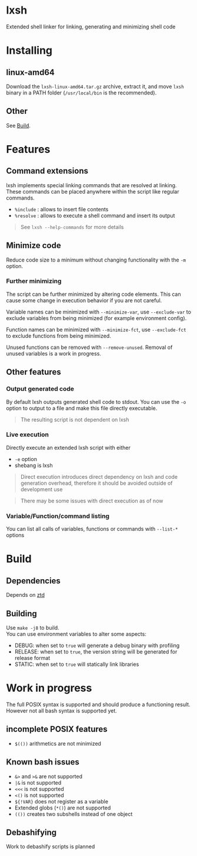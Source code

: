 # lxsh

Extended shell linker for linking, generating and minimizing shell code

# Installing

## linux-amd64

Download the `lxsh-linux-amd64.tar.gz` archive, extract it,
and move `lxsh` binary in a PATH folder (`/usr/local/bin` is the recommended).

## Other

See [Build](#build).

# Features

## Command extensions

lxsh implements special linking commands that are resolved at linking.
These commands can be placed anywhere within the script like regular commands.

- `%include` : allows to insert file contents
- `%resolve` : allows to execute a shell command and insert its output

> See `lxsh --help-commands` for more details

## Minimize code

Reduce code size to a minimum without changing functionality with the `-m` option.

### Further minimizing

The script can be further minimized by altering code elements.
This can cause some change in execution behavior if you are not careful.

Variable names can be minimized with `--minimize-var`,
use `--exclude-var` to exclude variables from being minimized (for example environment config).

Function names can be minimized with `--minimize-fct`,
use `--exclude-fct` to exclude functions from being minimized.

Unused functions can be removed with `--remove-unused`.
Removal of unused variables is a work in progress.

## Other features

### Output generated code

By default lxsh outputs generated shell code to stdout.
You can use the `-o` option to output to a file and make this file directly executable.

> The resulting script is not dependent on lxsh

### Live execution

Directly execute an extended lxsh script with either
- `-e` option
- shebang is lxsh

> Direct execution introduces direct dependency on lxsh and code generation overhead,
> therefore it should be avoided outside of development use

> There may be some issues with direct execution as of now

### Variable/Function/command listing

You can list all calls of variables, functions or commands with `--list-*` options

# Build <a name="build"></a>

## Dependencies

Depends on [ztd](https://github.com/zawwz/ztd)

## Building

Use `make -j8` to build.<br>
You can use environment variables to alter some aspects:
- DEBUG: when set to `true` will generate a debug binary with profiling
- RELEASE: when set to `true`, the version string will be generated for release format
- STATIC: when set to `true` will statically link libraries

# Work in progress

The full POSIX syntax is supported and should produce a functioning result. <br>
However not all bash syntax is supported yet.

## incomplete POSIX features

- `$(())` arithmetics are not minimized

## Known bash issues

- `&>` and `>&` are not supported
- `|&` is not supported
- `<<<` is not supported
- `<()` is not supported
- `${!VAR}` does not register as a variable
- Extended globs (`*()`) are not supported
- `(())` creates two subshells instead of one object

## Debashifying

Work to debashify scripts is planned
